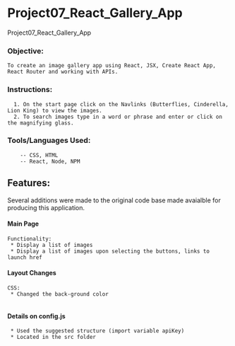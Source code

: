 # Project07_React_Gallery_App
 Project07_React_Gallery_App

### Objective: 
```
To create an image gallery app using React, JSX, Create React App, React Router and working with APIs.
```

### Instructions: 
```  
  1. On the start page click on the Navlinks (Butterflies, Cinderella, Lion King) to view the images.
  2. To search images type in a word or phrase and enter or click on the magnifying glass.

``` 
 ### Tools/Languages Used: 
```
    -- CSS, HTML
    -- React, Node, NPM
```
## Features: 
Several additions were made to the original code base made avaialble for producing this application.

#### Main Page
```
Functionality:
 * Display a list of images
 * Display a list of images upon selecting the buttons, links to launch href

```
#### Layout Changes
```
CSS:
 * Changed the back-ground color
 
```
#### Details on config.js
```
 * Used the suggested structure (import variable apiKey)
 * Located in the src folder
```

